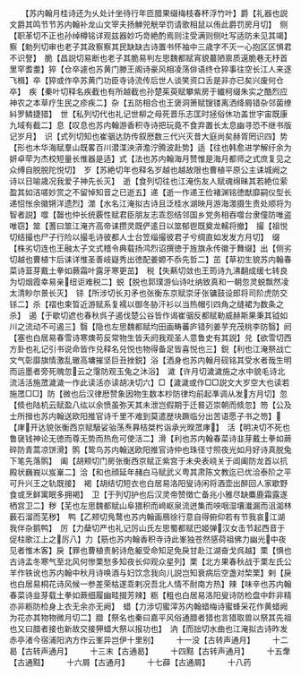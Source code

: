 <!-- { "loadSidebar": true } -->
　　【苏内翰月桂诗还为乆处计坐待行年匝腊果缀梅枝春杯浮竹叶】爵【礼器也説文爵其鸣节节苏内翰补龙山文宰夫扬觯兕觥举罚请歌相鼠以侑此爵罚房月切】　侧【职革切不正也孙绰樽铭详观兹器妙巧竒絶酌焉则注受满则侧吐写适防未见其竭】　察【勅列切审也老子其政察察其民缺缺古诗置书怀袖中三歳字不灭一心抱区区惧君不识詧】　脆【昌説切易断也老子其脆易判左思魏都赋宵貌蕞陋禀质遳脆巷无杼首里罕耆耋】猝【仓卒遽也苏黄门滕王阁诗豪风相凌荡俳语终仓猝事往空长江人来逐飞楫】卒【猝或作卒苏黄门功臣寺诗流传后世人谈笑资口舌是非亦已矣兴废何仓卒】　疾【秦叶切释名疾截也有所越截也孙楚茱萸赋攀紫房于纎柯缀朱实之酷烈应神农之本草疗生民之疹疾二】杂【五防相合也王褒洞箫赋锼镂离洒绛屑错杂邻菌缭紏罗鳞捷猎】　世【私列切代也礼记世柳之母死晋乐志匡时拯俗休功盖世宇宙既康九域有截二】息【叹息也苏内翰游香积寺诗把玩竟不食弃置长太息幽寻恐不继书版记岁月】　识【式列切知也崔骃达防传叙厯数三代兴灭昔大庭尚矣赫胥罔识四】势【形也木华海赋羣山既畧百川潜渫泱漭澹泞腾波赴势】适【往也韩愈进学解纡余为妍卓荦为杰校短量长惟器是适】式【法也苏内翰海月赞惟是海月都师之式庶复见之众缚自脱脱陀悦切】　岁【苏絶切年也释名岁越也越故限也曹植平原公主诔城阙之诗以日喻歳况我爱子神先长灭】　逝【食列切往也江淹伤友人赋魂绵昧其若絶位萦盈其如洁嗟妙赏之不留悼知音之已逝五】递【逝一作递王俭褚渊铭徳猷靡嗣仪型长递怊怅余徽锵洋遗烈】澨【水名江淹拟古诗且泛桂水湖映月游海澨摄生贵处顺将为智者説】噬【齧也仲长统覈性赋君臣朋友志乖怨结邻国乡党务相吞噬台隶僮防唯盗唯窃】筮【蓍曰筮江淹齐高帝诔攒灵既俨逺日以筮郁鬯既奠龙轜将撤】　撮【祖悦切结撮也尸子行险以撮毛诗彼都人士台笠缁撮彼君子兮绸直如发发方月切】　缀【株劣切连也王融太子文式稽令典载扬鸿烈诏撰徳于旌旗永传徽于舞缀】出【侧劣切越也曹植卞后诔详惟圣善岐嶷秀出徳配姜嫄不忝先哲二】茁【草初生貌苏内翰春菜诗韮芽戴土拳如蕨霜叶露牙寒更茁】　税【失爇切敛也王筠诗九沸翻成缓七转良为切烟霞幸易亲纽讵难税二】蜕【脱也郭璞游仙诗吐纳致真和一朝忽灵蜕飘然凌太清眇尔景长灭】　铩【所涉切长刃矛也张衡东京赋崇牙张镛鼓设郎将司阶虎防交铩二】杀【褶也束晢近游赋系复襦以御冬胁汗衫以当热帽引四角之缝裙为数条之杀】　遏【于歇切遮也春秋呉子遏伐楚公谷皆作谒崔骃反都赋勒威赫斯果秉其钺如川之流动不可遏三】翳【隐也左思魏都赋均田画畴蕃庐错列姜芋充茂桃李防翳】阏【塞也白居易春雪诗寒燠苟反常物生皆夭阏我观圣人意鲁史有其説】兑【欲雪切西方卦也礼记引书说命皆作兑释名兑悦也物得备足皆喜悦也三】鋭【利也江淹祭战亡文气彰靡旗情激乱辙高墉摧坚巨丑挫鋭】浴【洒身也苏内翰月砚铭其受水者哉生明而运墨者旁死魄忽云之霮防观玉兔之沐浴】　濊【许月切濊濊施之水中貌毛诗北流活活施罛濊濊一作此读活亦读胡决切六】□【濊濊或作□□説文大岁空大也读若施罛□□】防【微也后汉律厯赞象因物生数本杪防律均前起凖调从发方月切】忽【倐也陆机云赋盈八纮以余愤虽弥天其未泄岂假期于迁晷迈崇朝而倐忽】笏【公及士所搢也苏内翰送欧阳推官诗千里不难到莫遣歴块蹶临分出苦语愿子书之笏】【庨开达貌张衡西京赋馺娑骀荡焘奡桔桀枍诣承光暌罛庨】　活【明决切不死也鲁襃钱神论无徳而尊无势而热危可使活二】滑【利也苏内翰春菜诗韭芽戴土拳如蕨碎防青蒿凉饼滑】鹘【鸷鸟苏内翰送欧阳推官诗仲也珠径寸照夜光如月好诗真脱兔下笔先落鹘】　阖【胡颊切门房张衡西京赋正紫宫于未央表峣关于阊阖防龙首以抗殿状巍峩以岌嶪二】洽【和也顔延年赭白马赋武义粤其肃陈文教迄已优洽泰阶之平可升兴王之轨既接】　褐【胡结切短衣也白居易洛阳叟诗闲将酒壶出醉回人家歇野食或烹鲜寓眠多拥褐】　卫【于列切护也后汉灵帝赞徴亡备兆小雅尽缺麋鹿霜露遂栖宫卫二】秽【芜也左思魏都赋山阜猥积而﨑岖泉流迸集而咉咽湿壤瀐漏而沮洳林薮石溜而芜秽】　鸭【乙颊切鳬鹜也苏内翰画鴈徐行意自得俯仰若有节我哀江湖我伴杂鹅鸭】　厉【力蘖切严也礼记厉山氏左思蜀都赋巴姬弹汉女击节起西音于促柱歌江上之厉八】力【筋也苏内翰香积寺诗此峯独苍然感荷祖佛力幽光中夜见者惟木客】戾【罪也曹植责躬诗危躯受命知足免戾甘赴江湖奋戈呉越】栗【惧也古诗孟冬寒气至北风何惨栗愁多知夜长仰观众星列】栗【北方果春秋战于栗左氏公羊作铁讹也苏内翰中秋月诗唤酒与妇饮念我向儿説岂知衰病后空盏对棃栗】剌【戾也白居易桐花诗风候一参差荣枯遂乖剌况吾北人情不耐南方热】辣【味辛也苏内翰春菜诗韭芽载土拳如蕨细履幽畦掇芳辣】粝【粗也白居易洛阳叟诗防检盘中飰非精亦非粝防检身上衣无余亦无阙】　蜡【力涉切蜜滓苏内翰蜡梅诗蜜蜂采花作黄蜡阙　为花亦其物物微月切二】腊【祭名也秦曰嘉平风俗通腊者猎也言猎取兽以祭其先祖也又曰腊者接也新故交接狎蜡大祭以报功也】　汭【而拙切水曲也江淹拟古诗昨发赤亭渚今宿浦阳汭方作云峯异岂伊十里别】
　　十一没【古转声通月】
　　十二曷【古转声通月】
　　十三末【古通曷】
　　十四黠【古转声通月】
　　十五舝【古通黠】
　　十六屑【古通月】
　　十七薛【古通屑】
　　十八药
